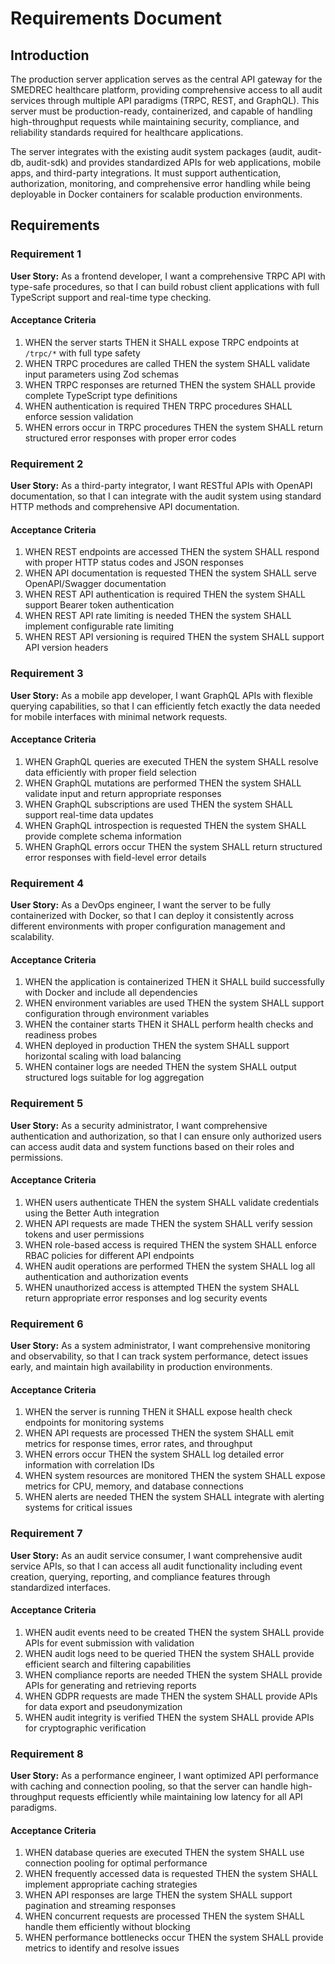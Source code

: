 # Requirements Document

## Introduction

The production server application serves as the central API gateway for the SMEDREC healthcare platform, providing comprehensive access to all audit services through multiple API paradigms (TRPC, REST, and GraphQL). This server must be production-ready, containerized, and capable of handling high-throughput requests while maintaining security, compliance, and reliability standards required for healthcare applications.

The server integrates with the existing audit system packages (audit, audit-db, audit-sdk) and provides standardized APIs for web applications, mobile apps, and third-party integrations. It must support authentication, authorization, monitoring, and comprehensive error handling while being deployable in Docker containers for scalable production environments.

## Requirements

### Requirement 1

**User Story:** As a frontend developer, I want a comprehensive TRPC API with type-safe procedures, so that I can build robust client applications with full TypeScript support and real-time type checking.

#### Acceptance Criteria

1. WHEN the server starts THEN it SHALL expose TRPC endpoints at `/trpc/*` with full type safety
2. WHEN TRPC procedures are called THEN the system SHALL validate input parameters using Zod schemas
3. WHEN TRPC responses are returned THEN the system SHALL provide complete TypeScript type definitions
4. WHEN authentication is required THEN TRPC procedures SHALL enforce session validation
5. WHEN errors occur in TRPC procedures THEN the system SHALL return structured error responses with proper error codes

### Requirement 2

**User Story:** As a third-party integrator, I want RESTful APIs with OpenAPI documentation, so that I can integrate with the audit system using standard HTTP methods and comprehensive API documentation.

#### Acceptance Criteria

1. WHEN REST endpoints are accessed THEN the system SHALL respond with proper HTTP status codes and JSON responses
2. WHEN API documentation is requested THEN the system SHALL serve OpenAPI/Swagger documentation
3. WHEN REST API authentication is required THEN the system SHALL support Bearer token authentication
4. WHEN REST API rate limiting is needed THEN the system SHALL implement configurable rate limiting
5. WHEN REST API versioning is required THEN the system SHALL support API version headers

### Requirement 3

**User Story:** As a mobile app developer, I want GraphQL APIs with flexible querying capabilities, so that I can efficiently fetch exactly the data needed for mobile interfaces with minimal network requests.

#### Acceptance Criteria

1. WHEN GraphQL queries are executed THEN the system SHALL resolve data efficiently with proper field selection
2. WHEN GraphQL mutations are performed THEN the system SHALL validate input and return appropriate responses
3. WHEN GraphQL subscriptions are used THEN the system SHALL support real-time data updates
4. WHEN GraphQL introspection is requested THEN the system SHALL provide complete schema information
5. WHEN GraphQL errors occur THEN the system SHALL return structured error responses with field-level error details

### Requirement 4

**User Story:** As a DevOps engineer, I want the server to be fully containerized with Docker, so that I can deploy it consistently across different environments with proper configuration management and scalability.

#### Acceptance Criteria

1. WHEN the application is containerized THEN it SHALL build successfully with Docker and include all dependencies
2. WHEN environment variables are used THEN the system SHALL support configuration through environment variables
3. WHEN the container starts THEN it SHALL perform health checks and readiness probes
4. WHEN deployed in production THEN the system SHALL support horizontal scaling with load balancing
5. WHEN container logs are needed THEN the system SHALL output structured logs suitable for log aggregation

### Requirement 5

**User Story:** As a security administrator, I want comprehensive authentication and authorization, so that I can ensure only authorized users can access audit data and system functions based on their roles and permissions.

#### Acceptance Criteria

1. WHEN users authenticate THEN the system SHALL validate credentials using the Better Auth integration
2. WHEN API requests are made THEN the system SHALL verify session tokens and user permissions
3. WHEN role-based access is required THEN the system SHALL enforce RBAC policies for different API endpoints
4. WHEN audit operations are performed THEN the system SHALL log all authentication and authorization events
5. WHEN unauthorized access is attempted THEN the system SHALL return appropriate error responses and log security events

### Requirement 6

**User Story:** As a system administrator, I want comprehensive monitoring and observability, so that I can track system performance, detect issues early, and maintain high availability in production environments.

#### Acceptance Criteria

1. WHEN the server is running THEN it SHALL expose health check endpoints for monitoring systems
2. WHEN API requests are processed THEN the system SHALL emit metrics for response times, error rates, and throughput
3. WHEN errors occur THEN the system SHALL log detailed error information with correlation IDs
4. WHEN system resources are monitored THEN the system SHALL expose metrics for CPU, memory, and database connections
5. WHEN alerts are needed THEN the system SHALL integrate with alerting systems for critical issues

### Requirement 7

**User Story:** As an audit service consumer, I want comprehensive audit service APIs, so that I can access all audit functionality including event creation, querying, reporting, and compliance features through standardized interfaces.

#### Acceptance Criteria

1. WHEN audit events need to be created THEN the system SHALL provide APIs for event submission with validation
2. WHEN audit logs need to be queried THEN the system SHALL provide efficient search and filtering capabilities
3. WHEN compliance reports are needed THEN the system SHALL provide APIs for generating and retrieving reports
4. WHEN GDPR requests are made THEN the system SHALL provide APIs for data export and pseudonymization
5. WHEN audit integrity is verified THEN the system SHALL provide APIs for cryptographic verification

### Requirement 8

**User Story:** As a performance engineer, I want optimized API performance with caching and connection pooling, so that the server can handle high-throughput requests efficiently while maintaining low latency for all API paradigms.

#### Acceptance Criteria

1. WHEN database queries are executed THEN the system SHALL use connection pooling for optimal performance
2. WHEN frequently accessed data is requested THEN the system SHALL implement appropriate caching strategies
3. WHEN API responses are large THEN the system SHALL support pagination and streaming responses
4. WHEN concurrent requests are processed THEN the system SHALL handle them efficiently without blocking
5. WHEN performance bottlenecks occur THEN the system SHALL provide metrics to identify and resolve issues
